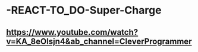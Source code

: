 # -REACT-TO_DO-Super-Charge
## https://www.youtube.com/watch?v=KA_8eOIsjn4&ab_channel=CleverProgrammer
